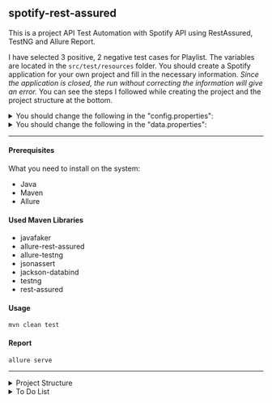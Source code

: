 ## spotify-rest-assured

This is a project API Test Automation with Spotify API using RestAssured, TestNG and Allure Report.  

I have selected 3 positive, 2 negative test cases for Playlist. The variables are located in the `src/test/resources` folder. You should create a Spotify application for your own project and fill in the necessary information.
_Since the application is closed, the run without correcting the information will give an error._ You can see the steps I followed while creating the project and the project structure at the bottom. 

<details>
  <summary>You should change the following in the "config.properties":</summary>

```
client_id=
client_secret=
refresh_token=
user_id=
```
</details>

<details>
  <summary>You should change the following in the "data.properties":</summary>

```
update_playlist_id=
get_playlist_id=
```

</details>

---


#### Prerequisites

What you need to install on the system:
- Java
- Maven
- Allure

#### Used Maven Libraries

- javafaker
- allure-rest-assured
- allure-testng
- jsonassert
- jackson-databind
- testng
- rest-assured

#### Usage
```
mvn clean test
```

#### Report
```
allure serve
```

---

<details>
  <summary>Project Structure</summary>

```
📦 spotify-api-test-rest-assured-architecture   
├─ .idea 
├─ allure-results  
├─ .gitignore  
├─ .pom.xml 
├─ README.md  
└─ src  
   ├─ main  
   ├─ java  
   └─ test  
      ├─ java  
      │  └─ com.spotify.oauth2  
      │        ├─ api 
      │        │   └─ applicationApi
      │        │      ├─ PlaylistApi.java
      │        │      └─ PlaylistHelper.java
      │        │   ├─ RestResource.java
      │        │   ├─ Route.java
      │        │   ├─ SpecBuilder.java
      │        │   ├─ StatusCode.java
      │        │   └─ TokenManager.java
      │        ├─ models  
      │        │   ├─ Error.java
      │        │   ├─ ExternalUrls.java
      │        │   ├─ ExternalUrls__1.java
      │        │   ├─ Followers.java
      │        │   ├─ InnerRoot.java
      │        │   ├─ Owner.java  
      │        │   ├─ Playlist.java 
      │        │   └─ Tracks.java 
      │        ├─ tests
      │        │   └─ PlaylistTests.java
      │        ├─ utils
      │        │   ├─ ConfigLoader.java
      │        │   ├─ DataLoader.java
      │        │   ├─ FakerUtils.java
      │        │   └─ PropertyUtils.java
      └─ resources  
         ├─ config.properties
         └─ data.properties    
```
</details>
<details>
  <summary>To Do List</summary>

---

- [x] spec builder
- [x] positive playlist scenarios
  - [x] should be able to create a playlist
  - [x] should be able to get a playlist
  - [x] should be able to create a playlist
- [x] negative playlist scenarios
  - [x] should be able to create a playlist with name
  - [x] should be able to create a playlist with expired token
- [x] pojo
- [x] token manager
- [x] reusable methods
- [x] routes
- [x] config 
  - [x] property loader utility
  - [x] config loader - singleton design pattern
  - [x] data loader - singleton design pattern
- [ ] ~~lombok~~
- [x] allure reporting
- [x] java faker
- [x] java enum for status codes
- [ ] ~~parallel execution~~
- [ ] ~~Cl integration~~

</details>